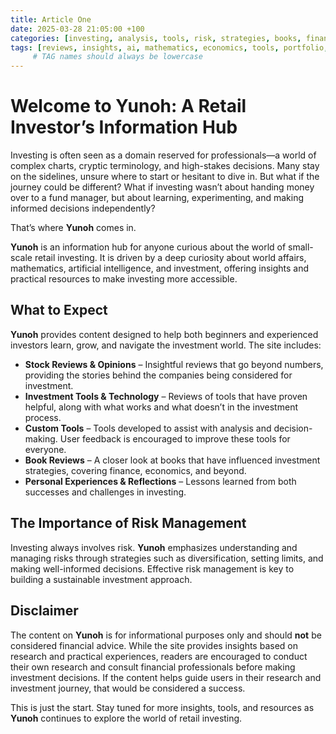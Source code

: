 ```yaml
---
title: Article One
date: 2025-03-28 21:05:00 +100
categories: [investing, analysis, tools, risk, strategies, books, finance]
tags: [reviews, insights, ai, mathematics, economics, tools, portfolio, independence, diy, beginners]
     # TAG names should always be lowercase
---
```




# Welcome to Yunoh: A Retail Investor’s Information Hub  

Investing is often seen as a domain reserved for professionals—a world of complex charts, cryptic terminology, and high-stakes decisions. Many stay on the sidelines, unsure where to start or hesitant to dive in. But what if the journey could be different? What if investing wasn’t about handing money over to a fund manager, but about learning, experimenting, and making informed decisions independently?  

That’s where **Yunoh** comes in.  

**Yunoh** is an information hub for anyone curious about the world of small-scale retail investing. It is driven by a deep curiosity about world affairs, mathematics, artificial intelligence, and investment, offering insights and practical resources to make investing more accessible.  

## What to Expect  

**Yunoh** provides content designed to help both beginners and experienced investors learn, grow, and navigate the investment world. The site includes:  

- **Stock Reviews & Opinions** – Insightful reviews that go beyond numbers, providing the stories behind the companies being considered for investment.  
- **Investment Tools & Technology** – Reviews of tools that have proven helpful, along with what works and what doesn’t in the investment process.  
- **Custom Tools** – Tools developed to assist with analysis and decision-making. User feedback is encouraged to improve these tools for everyone.  
- **Book Reviews** – A closer look at books that have influenced investment strategies, covering finance, economics, and beyond.  
- **Personal Experiences & Reflections** – Lessons learned from both successes and challenges in investing.  

## The Importance of Risk Management  

Investing always involves risk. **Yunoh** emphasizes understanding and managing risks through strategies such as diversification, setting limits, and making well-informed decisions. Effective risk management is key to building a sustainable investment approach.  

## Disclaimer  

The content on **Yunoh** is for informational purposes only and should **not** be considered financial advice. While the site provides insights based on research and practical experiences, readers are encouraged to conduct their own research and consult financial professionals before making investment decisions. If the content helps guide users in their research and investment journey, that would be considered a success.  

This is just the start. Stay tuned for more insights, tools, and resources as **Yunoh** continues to explore the world of retail investing.  

